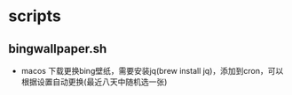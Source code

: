 # scripts
## bingwallpaper.sh
* macos 下载更换bing壁纸，需要安装jq(brew install jq)，添加到cron，可以根据设置自动更换(最近八天中随机选一张)
